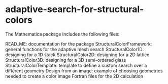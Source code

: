 # adaptive-search-for-structural-colors
The Mathematica package includes the following files:

READ_ME: documentation for the package
StructuralColorFramework: general functions for the adaptive mesh search
StructuralColor1D: designing for a 1D stack
StructuralColor2D: designing for a 2D lattice
StructuralColor3D: designing for a 3D semi-ordered glass
StructuralColorTemplate: template to define a custom search over a different geometry
Design from an image: example of choosing geometries needed to create a color image
Fortran files for the 2D calculation
